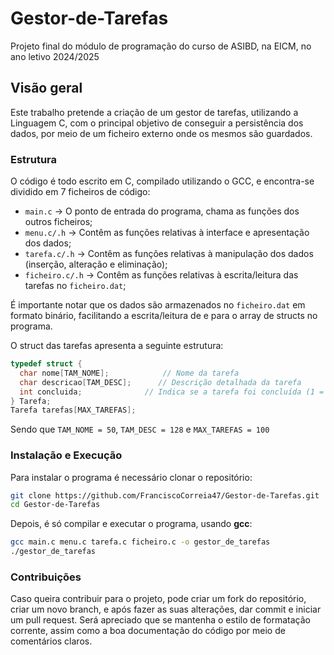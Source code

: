 # Gestor-de-Tarefas
Projeto final do módulo de programação do curso de ASIBD, na EICM, no ano letivo 2024/2025

## Visão geral
Este trabalho pretende a criação de um gestor de tarefas, utilizando a Linguagem C, com o principal objetivo de conseguir a persistência dos dados, por meio de um ficheiro externo onde os mesmos são guardados.

### Estrutura
O código é todo escrito em C, compilado utilizando o GCC, e encontra-se dividido em 7 ficheiros de código:
- `main.c` -> O ponto de entrada do programa, chama as funções dos outros ficheiros;
- `menu.c/.h` -> Contêm as funções relativas à interface e apresentação dos dados;
- `tarefa.c/.h` -> Contêm as funções relativas à manipulação dos dados (inserção, alteração e eliminação);
- `ficheiro.c/.h` -> Contêm as funções relativas à escrita/leitura das tarefas no `ficheiro.dat`;

É importante notar que os dados são armazenados no `ficheiro.dat` em formato binário, facilitando a escrita/leitura de e para o array de structs no programa.

O struct das tarefas apresenta a seguinte estrutura:
```C
typedef struct {
  char nome[TAM_NOME];            // Nome da tarefa
  char descricao[TAM_DESC];      // Descrição detalhada da tarefa
  int concluida;              // Indica se a tarefa foi concluída (1 = sim, 0 = não)
} Tarefa;
Tarefa tarefas[MAX_TAREFAS];
```

Sendo que `TAM_NOME = 50`, `TAM_DESC = 128` e `MAX_TAREFAS = 100`

### Instalação e Execução
Para instalar o programa é necessário clonar o repositório:
```bash
git clone https://github.com/FranciscoCorreia47/Gestor-de-Tarefas.git
cd Gestor-de-Tarefas
```
Depois, é só compilar e executar o programa, usando **gcc**:
```bash
gcc main.c menu.c tarefa.c ficheiro.c -o gestor_de_tarefas
./gestor_de_tarefas
```

### Contribuições
Caso queira contribuir para o projeto, pode criar um fork do repositório, criar um novo branch, e após fazer as suas alterações, dar commit e iniciar um pull request.
Será apreciado que se mantenha o estilo de formatação corrente, assim como a boa documentação do código por meio de comentários claros.
